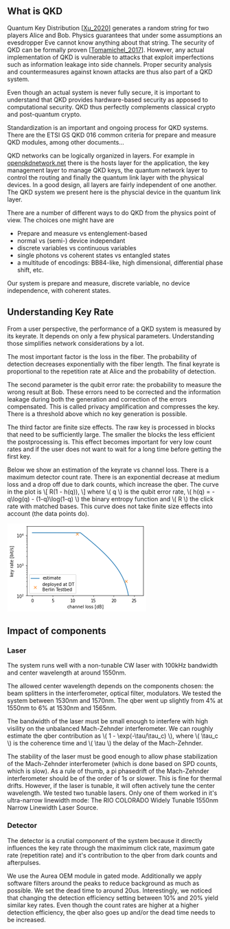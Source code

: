 ## What is QKD

Quantum Key Distribution [[Xu_2020](http://arxiv.org/abs/1903.09051)] generates a random string for two players Alice and Bob. 
Physics guarantees that under some assumptions an evesdropper Eve cannot know anything about that string. 
The security of QKD can be formally proven [[Tomamichel_2017](http://quantum-journal.org/papers/q-2017-07-14-14/)]. 
However, any actual implementation of QKD is vulnerable to attacks that exploit imperfections such as information leakage into side channels. 
Proper security analysis and countermeasures against known attacks are thus also part of a QKD system. 

Even though an actual system is never fully secure, it is important to understand that QKD provides hardware-based security as apposed to computational security. 
QKD thus perfectly complements classical crypto and post-quantum crypto. 

Standardization is an important and ongoing process for QKD systems. There are the ETSI GS QKD 016 common criteria for prepare and measure QKD modules, among other documents... 

QKD networks can be logically organized in layers. For example in [openqkdnetwork.net](https://openqkdnetwork.net) there is the hosts layer for the application, the key management layer to manage QKD keys, the quantum network layer to control the routing and finally the quantum link layer with the physical devices. In a good design, all layers are fairly independent of one another. The QKD system we present here is the physcial device in the quantum link layer. 

There are a number of different ways to do QKD from the physics point of view. The choices one might have are

- Prepare and measure vs entenglement-based
- normal vs (semi-) device independant
- discrete variables vs continuous variables
- single photons vs coherent states vs entangled states
- a multitude of encodings: BB84-like, high dimensional, differential phase shift, etc. 

Our system is prepare and measure, discrete variable, no device independence, with coherent states.


## Understanding Key Rate

From a user perspective, the performance of a QKD system is measured by its keyrate. It depends on only a few physical parameters. 
Understanding those simplifies network considerations by a lot. 

The most important factor is the loss in the fiber. The probability of detection decreases exponentially with the fiber length. 
The final keyrate is proportional to the repetition rate at Alice and the probability of detection. 

The second parameter is the qubit error rate: the probability to measure the wrong result at Bob. These errors need to be corrected and the information leakage during both the generation and correction of the errors compensated. This is called privacy amplification and compresses the key. There is a threshold above which no key generation is possible. 

The third factor are finite size effects. The raw key is processed in blocks that need to be sufficiently large. The smaller the blocks the less efficient the postprocessing is. This effect becomes important for very low count rates and if the user does not want to wait for a long time before getting the first key.

Below we show an estimation of the keyrate vs channel loss. There is a maximum detector count rate. There is an exponential decrease at medium loss and a drop off due to dark counts, which increase the qber. The curve in the plot is \\[ R(1 - h(q)), \\] where \\( q \\) is the qubit error rate, \\( h(q) = -q\log(q) - (1-q)\log(1-q) \\) the binary entropy function and \\( R \\) the click rate with matched bases. This curve does not take finite size effects into account (the data points do).

![](pics/key_vs_distance.png)


## Impact of components

### Laser

The system runs well with a non-tunable CW laser with 100kHz bandwidth and center wavelength at around 1550nm. 

The allowed center wavelength depends on the components chosen: the beam splitters in the interferometer, optical filter, modulators. We tested the system between 1530nm and 1570nm. The qber went up slightly from 4% at 1550nm to 6% at 1530nm and 1565nm. 

The bandwidth of the laser must be small enough to interfere with high visility on the unbalanced Mach-Zehnder interferometer. We can roughly estimate the qber contribution as \\( 1 - \exp(-\tau/\tau_c) \\), where \\( \tau_c \\) is the coherence time and \\( \tau \\) the delay of the Mach-Zehnder.

The stability of the laser must be good enough to allow phase stabilization of the Mach-Zehnder interferometer (which is done based on SPD counts, which is slow). As a rule of thumb, a pi phasedrift of the Mach-Zehnder interferometer should be of the order of 1s or slower. This is fine for thermal drifts. However, if the laser is tunable, it will often actively tune the center wavelength. We tested two tunable lasers. Only one of them worked in it's ultra-narrow linewidth mode: The RIO COLORADO Widely Tunable 1550nm Narrow Linewidth Laser Source.


### Detector

The detector is a crutial component of the system because it directly influences the key rate through the maximimum click rate, maximum gate rate (repetition rate) and it's contribution to the qber from dark counts and afterpulses.

We use the Aurea OEM module in gated mode. Additionally we apply software filters around the peaks to reduce background as much as possible. We set the dead time to around 20us. Interestingly, we noticed that changing the detection efficiency setting between 10% and 20% yield similar key rates. Even though the count rates are higher at a higher detection efficiency, the qber also goes up and/or the dead time needs to be increased. 



